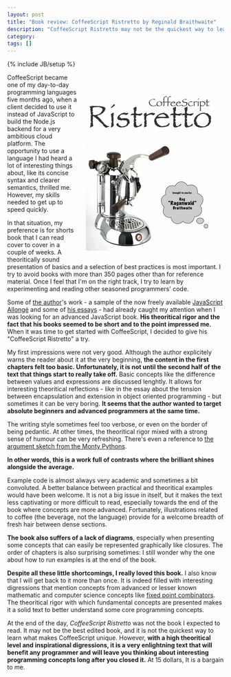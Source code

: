 ```yaml
---
layout: post
title: "Book review: CoffeeScript Ristretto by Reginald Braithwaite"
description: "CoffeeScript Ristretto may not be the quickest way to learn what makes CoffeeScript unique, but it is a very enlightning book that will benefit any programmer."
category: 
tags: []
---
```

{% include JB/setup %}

<div style="float: right; margin: 20px;"><a href="https://leanpub.com/coffeescript-ristretto"><img src="/assets/coffeescript_ristretto_cover_small.jpg" alt="Book's cover"/></a></div>

CoffeeScript became one of my day-to-day programming languages five months ago, when a client decided to use it instead of JavaScript to build the Node.js backend for a very ambitious cloud platform. The opportunity to use a language I had heard a lot of interesting things about, like its concise syntax and clearer semantics, thrilled me. However, my skills needed to get up to speed quickly.

In that situation, my preference is for shorts book that I can read cover to cover in a couple of weeks. A theoritically sound presentation of basics and a selection of best practices is most important. I try to avoid books with more than 350 pages other than for reference material. Once I feel that I'm on the right track, I try to learn by experimenting and reading other seasoned programmers' code.

Some of [the author](https://twitter.com/raganwald)'s work - a sample of the now freely available [JavaScript Allongé](https://leanpub.com/javascript-allonge/read) and some of [his essays](http://raganwald.com/) - had already caught my attention when I was looking for an advanced JavaScript book. __His theoritical rigor and the fact that his books seemed to be short and to the point impressed me.__ When it was time to get started with CoffeeScript, I decided to give his "CoffeeScript Ristretto" a try.

My first impressions were not very good. Although the author explicitely warns the reader about it at the very beginning, __the content in the first chapters felt too basic. Unfortunately, it is not until the second half of the text that things start to really take off.__ Basic concepts like the difference between values and expressions are discussed lenghtly. It allows for interesting theoritical reflections - like in the essay about the tension between encapsulation and extension in object oriented programming - but sometimes it can be very boring. __It seems that the author wanted to target absolute beginners and advanced programmers at the same time.__

The writing style sometimes feel too verbose, or even on the border of being pedantic. At other times, the theoritical rigor mixed with a strong sense of humour can be very refreshing. There's even a reference to [the argument sketch from the Monty Pythons](http://www.youtube.com/watch?v=kQFKtI6gn9Y).

__In other words, this is a work full of contrasts where the brilliant shines alongside the average.__

Example code is almost always very academic and sometimes a bit convoluted. A better balance between practical and theoritical examples would have been welcome. It is not a big issue in itself, but it makes the text less captivating or more difficult to read, especially towards the end of the book where concepts are more advanced. Fortunately, illustrations related to coffee (the beverage, not the language) provide for a welcome breadth of fresh hair between dense sections.

__The book also suffers of a lack of diagrams__, especially when presenting some concepts that can easily be represented graphically like closures. The order of chapters is also surprising sometimes: I still wonder why the one about how to run examples is at the end of the book.

__Despite all these little shortcomings, I really loved this book.__ I also know that I will get back to it more than once. It is indeed filled with interesting digressions that mention concepts from advanced or lesser known mathematic and computer science concepts like [fixed point combinators](https://en.wikipedia.org/wiki/Fixed_point_combinator). The theoritical rigor with which fundamental concepts are presented makes it a solid text to better understand some core programming concepts.

At the end of the day, _CoffeeScript Ristretto_ was not the book I expected to read. It may not be the best edited book, and it is not the quickest way to learn what makes CoffeeScript unique. However, __with a high theoritical level and inspirational digressions, it is a very enlightning text that will benefit any programmer and will leave you thinking about interesting programming concepts long after you closed it.__ At 15 dollars, It is a bargain to me.